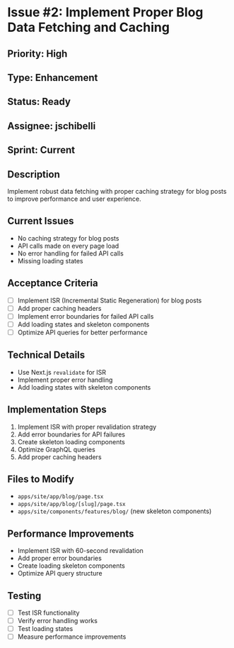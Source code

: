 # Issue #2: Implement Proper Blog Data Fetching and Caching

## Priority: High
## Type: Enhancement
## Status: Ready
## Assignee: jschibelli
## Sprint: Current

## Description
Implement robust data fetching with proper caching strategy for blog posts to improve performance and user experience.

## Current Issues
- No caching strategy for blog posts
- API calls made on every page load
- No error handling for failed API calls
- Missing loading states

## Acceptance Criteria
- [ ] Implement ISR (Incremental Static Regeneration) for blog posts
- [ ] Add proper caching headers
- [ ] Implement error boundaries for failed API calls
- [ ] Add loading states and skeleton components
- [ ] Optimize API queries for better performance

## Technical Details
- Use Next.js `revalidate` for ISR
- Implement proper error handling
- Add loading states with skeleton components

## Implementation Steps
1. Implement ISR with proper revalidation strategy
2. Add error boundaries for API failures
3. Create skeleton loading components
4. Optimize GraphQL queries
5. Add proper caching headers

## Files to Modify
- `apps/site/app/blog/page.tsx`
- `apps/site/app/blog/[slug]/page.tsx`
- `apps/site/components/features/blog/` (new skeleton components)

## Performance Improvements
- Implement ISR with 60-second revalidation
- Add proper error boundaries
- Create loading skeleton components
- Optimize API query structure

## Testing
- [ ] Test ISR functionality
- [ ] Verify error handling works
- [ ] Test loading states
- [ ] Measure performance improvements
